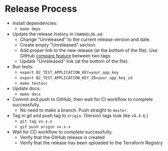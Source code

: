 # Release Process

- Install dependencies:
  - `make deps`
- Update the release history in `CHANGELOG.md`:
  - Change "Unreleased" to the current release version and date.
  - Create empty "Unreleased" section.
  - Add proper link to the new release (at the bottom of the file). Use GitHub [compare feature](https://docs.github.com/en/free-pro-team@latest/github/committing-changes-to-your-project/comparing-commits#comparing-tags) between two tags.
  - Update "Unreleased" link (at the bottom of the file).
- Run tests:
  - `export B2_TEST_APPLICATION_KEY=your_app_key`
  - `export B2_TEST_APPLICATION_KEY_ID=your_app_key_id`
  - `make testacc`
- Update docs:
  - `make docs`
- Commit and push to GitHub, then wait for CI workflow to complete successfully.
  - No need to make a branch. Push straight to `master`.
- Tag in git and push tag to `origin`.  (Version tags look like `v0.4.6`.)
  - `git tag vx.x.x`
  - `git push origin vx.x.x`
- Wait for CD workflow to complete successfully.
  - Verify that the GitHub release is created
  - Verify that the release has been uploaded to the Terraform Registry
